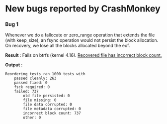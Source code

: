 # New bugs reported by CrashMonkey

### Bug 1 ###
Whenever we do a fallocate or zero_range operation that extends the file (with keep_size), an fsync operation would not persist the block allocation. On recovery, we lose all the blocks allocated beyond the eof.

**Result** : Fails on btrfs (kernel 4.16). [Recovered file has incorrect block count.](https://www.spinics.net/lists/linux-btrfs/msg75108.html)

**Output** :
```
Reordering tests ran 1000 tests with
	passed cleanly: 263
	passed fixed: 0
	fsck required: 0
	failed: 737
		old file persisted: 0
		file missing: 0
		file data corrupted: 0
		file metadata corrupted: 0
		incorrect block count: 737
		other: 0

```
